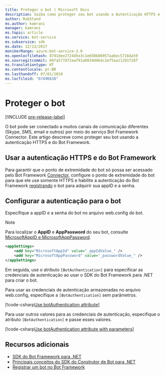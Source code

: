 ```yaml
---
title: Proteger o bot | Microsoft Docs
description: Saiba como proteger seu bot usando a Autenticação HTTPS e do Bot Framework.
author: RobStand
ms.author: kamrani
manager: kamrani
ms.topic: article
ms.service: bot-service
ms.subservice: sdk
ms.date: 12/13/2017
monikerRange: azure-bot-service-3.0
ms.openlocfilehash: 8741dee2724d5e3c1e650b86957aabec5716da59
ms.sourcegitcommit: 697a577d72aaf91a0834d4b4c2ef5aa11291f28f
ms.translationtype: HT
ms.contentlocale: pt-BR
ms.lasthandoff: 07/01/2019
ms.locfileid: "67496638"
---
```

# <a name="secure-your-bot"></a>Proteger o bot

[!INCLUDE [pre-release-label](../includes/pre-release-label-v3.md)]

O bot pode ser conectado a muitos canais de comunicação diferentes (Skype, SMS, email e outros) por meio do serviço Bot Framework Connector. Este artigo descreve como proteger seu bot usando a autenticação HTTPS e do Bot Framework.

## <a name="use-https-and-bot-framework-authentication"></a>Usar a autenticação HTTPS e do Bot Framework

Para garantir que o ponto de extremidade do bot só possa ser acessado pelo Bot Framework [Connector](bot-builder-dotnet-concepts.md#connector), configure o ponto de extremidade do bot para que ele use somente HTTPS e habilite a autenticação do Bot Framework [registrando](~/bot-service-quickstart-registration.md) o bot para adquirir sua appID e a senha. 

## <a name="configure-authentication-for-your-bot"></a>Configurar a autenticação para o bot

Especifique a appID e a senha do bot no arquivo web.config do bot. 

> [!NOTE]
> Para localizar o **AppID** e **AppPassword** do seu bot, consulte [MicrosoftAppID e MicrosoftAppPassword](~/bot-service-manage-overview.md#microsoftappid-and-microsoftapppassword).

```xml
<appSettings>
    <add key="MicrosoftAppId" value="_appIdValue_" />
    <add key="MicrosoftAppPassword" value="_passwordValue_" />
</appSettings>
```

Em seguida, use o atributo `[BotAuthentication]` para especificar as credenciais de autenticação ao usar o SDK do Bot Framework para .NET para criar o bot. 

Para usar as credenciais de autenticação armazenadas no arquivo web.config, especifique a `[BotAuthentication]` sem parâmetros.

[!code-csharp[Use botAuthentication attribute](../includes/code/dotnet-security.cs#attribute1)]

Para usar outros valores para as credenciais de autenticação, especifique o atributo `[BotAuthentication]` e passe esses valores.

[!code-csharp[Use botAuthentication attribute with parameters](../includes/code/dotnet-security.cs#attribute2)]

## <a name="additional-resources"></a>Recursos adicionais

- [SDK do Bot Framework para .NET](bot-builder-dotnet-overview.md)
- [Principais conceitos do SDK do Construtor de Bot para .NET](bot-builder-dotnet-concepts.md)
- [Registrar um bot no Bot Framework](~/bot-service-quickstart-registration.md)
